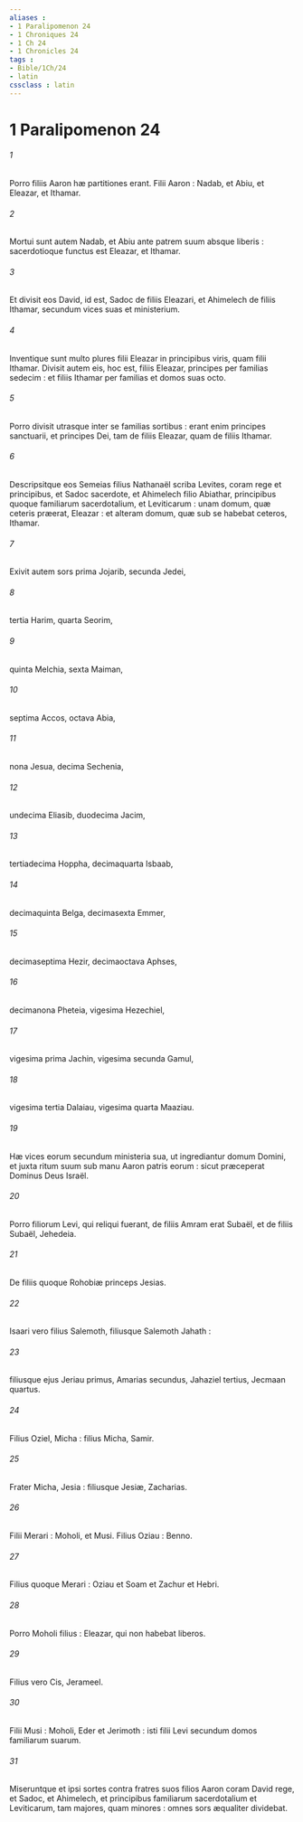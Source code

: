 ```yaml
---
aliases : 
- 1 Paralipomenon 24
- 1 Chroniques 24
- 1 Ch 24
- 1 Chronicles 24
tags : 
- Bible/1Ch/24
- latin
cssclass : latin
---
```


# 1 Paralipomenon 24

###### 1
Porro filiis Aaron hæ partitiones erant. Filii Aaron : Nadab, et Abiu, et Eleazar, et Ithamar.
###### 2
Mortui sunt autem Nadab, et Abiu ante patrem suum absque liberis : sacerdotioque functus est Eleazar, et Ithamar.
###### 3
Et divisit eos David, id est, Sadoc de filiis Eleazari, et Ahimelech de filiis Ithamar, secundum vices suas et ministerium.
###### 4
Inventique sunt multo plures filii Eleazar in principibus viris, quam filii Ithamar. Divisit autem eis, hoc est, filiis Eleazar, principes per familias sedecim : et filiis Ithamar per familias et domos suas octo.
###### 5
Porro divisit utrasque inter se familias sortibus : erant enim principes sanctuarii, et principes Dei, tam de filiis Eleazar, quam de filiis Ithamar.
###### 6
Descripsitque eos Semeias filius Nathanaël scriba Levites, coram rege et principibus, et Sadoc sacerdote, et Ahimelech filio Abiathar, principibus quoque familiarum sacerdotalium, et Leviticarum : unam domum, quæ ceteris præerat, Eleazar : et alteram domum, quæ sub se habebat ceteros, Ithamar.
###### 7
Exivit autem sors prima Jojarib, secunda Jedei,
###### 8
tertia Harim, quarta Seorim,
###### 9
quinta Melchia, sexta Maiman,
###### 10
septima Accos, octava Abia,
###### 11
nona Jesua, decima Sechenia,
###### 12
undecima Eliasib, duodecima Jacim,
###### 13
tertiadecima Hoppha, decimaquarta Isbaab,
###### 14
decimaquinta Belga, decimasexta Emmer,
###### 15
decimaseptima Hezir, decimaoctava Aphses,
###### 16
decimanona Pheteia, vigesima Hezechiel,
###### 17
vigesima prima Jachin, vigesima secunda Gamul,
###### 18
vigesima tertia Dalaiau, vigesima quarta Maaziau.
###### 19
Hæ vices eorum secundum ministeria sua, ut ingrediantur domum Domini, et juxta ritum suum sub manu Aaron patris eorum : sicut præceperat Dominus Deus Israël.
###### 20
Porro filiorum Levi, qui reliqui fuerant, de filiis Amram erat Subaël, et de filiis Subaël, Jehedeia.
###### 21
De filiis quoque Rohobiæ princeps Jesias.
###### 22
Isaari vero filius Salemoth, filiusque Salemoth Jahath :
###### 23
filiusque ejus Jeriau primus, Amarias secundus, Jahaziel tertius, Jecmaan quartus.
###### 24
Filius Oziel, Micha : filius Micha, Samir.
###### 25
Frater Micha, Jesia : filiusque Jesiæ, Zacharias.
###### 26
Filii Merari : Moholi, et Musi. Filius Oziau : Benno.
###### 27
Filius quoque Merari : Oziau et Soam et Zachur et Hebri.
###### 28
Porro Moholi filius : Eleazar, qui non habebat liberos.
###### 29
Filius vero Cis, Jerameel.
###### 30
Filii Musi : Moholi, Eder et Jerimoth : isti filii Levi secundum domos familiarum suarum.
###### 31
Miseruntque et ipsi sortes contra fratres suos filios Aaron coram David rege, et Sadoc, et Ahimelech, et principibus familiarum sacerdotalium et Leviticarum, tam majores, quam minores : omnes sors æqualiter dividebat.
